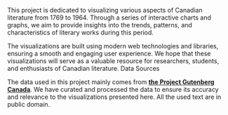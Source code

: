 This project is dedicated to visualizing various aspects of Canadian literature from 1769 to 1964. Through a series of interactive charts and graphs, we aim to provide insights into the trends, patterns, and characteristics of literary works during this period.

The visualizations are built using modern web technologies and libraries, ensuring a smooth and engaging user experience. We hope that these visualizations will serve as a valuable resource for researchers, students, and enthusiasts of Canadian literature.
Data Sources

The data used in this project mainly comes from **[the Project Gutenberg Canada](https://gutenberg.ca/index.html)**. We have curated and processed the data to ensure its accuracy and relevance to the visualizations presented here.
All the used text are in public domain.
